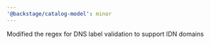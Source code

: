 ```yaml
---
'@backstage/catalog-model': minor
---
```


Modified the regex for DNS label validation to support IDN domains
